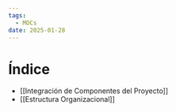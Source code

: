```yaml
---
tags:
  - MOCs
date: 2025-01-28
---
```

# Índice
- [[Integración de Componentes del Proyecto]]
- [[Estructura Organizacional]]